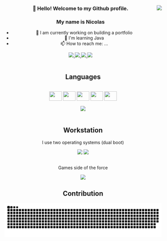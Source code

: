 <div align="center">
  <p align="center">
    <img align="right" height="200" src="https://media.giphy.com/media/jdOm0IddQuJP2/giphy.gif" />
  </p>
  <div>
    <h3>👋 Hello! Welcome to my Github profile.</h3>
    <h3>My name is Nicolas</h3>
  </div>

  <ul>
    <li>🔭 I am currently working on building a portfolio</li>
    <li>🌱 I'm learning Java</li>
    <li>📫 How to reach me: ...</li>
  </ul>

  <div>
    <a href="https://www.linkedin.com/in/nicolas-soares-797847121/" target="_blank">
      <img src="https://img.shields.io/badge/LinkedIn-0077B5?style=for-the-badge&logo=linkedin&logoColor=white" target="_blank">
    </a>
    <a href="mailto:nicolassoares.santos@outlook.com" target="_blank">
      <img src="https://img.shields.io/badge/Microsoft_Outlook-0078D4?style=for-the-badge&logo=microsoft-outlook&logoColor=white" target="_blank">
    </a>
    <a href="https://www.codewars.com/users/NicolasSSantos" target="_blank">
      <img src="https://img.shields.io/badge/Codewars-B1361E?style=for-the-badge&logo=Codewars&logoColor=white" target="_blank">
    </a>
    <a href="https://www.kaggle.com/your_username" target="_blank">
      <img src="https://img.shields.io/badge/Kaggle-20BEFF?style=for-the-badge&logo=Kaggle&logoColor=white" target="_blank">
    </a>
  </div>

  <br>

  <div align="center">
    <h2>Languages</h2>
  </div>

  <br>

  <div align="center">
    <img align="center" height="30" width="40" src="https://cdn.jsdelivr.net/gh/devicons/devicon/icons/python/python-original.svg"/>
    <img align="center" height="30" width="40" src="https://cdn.jsdelivr.net/gh/devicons/devicon/icons/java/java-original.svg"/>
    <img align="center" height="30" width="40" src="https://cdn.jsdelivr.net/gh/devicons/devicon/icons/javascript/javascript-original.svg"/>
    <img align="center" height="30" width="40" src="https://cdn.jsdelivr.net/gh/devicons/devicon/icons/html5/html5-original.svg"/>
    <img align="center" height="30" width="40" src="https://cdn.jsdelivr.net/gh/devicons/devicon/icons/css3/css3-original.svg" />
  </div>

  <br>

  <div align="center">
    <img src="https://github-readme-stats.vercel.app/api/top-langs/?username=NicolasSSantos&layout=compact&langs_count=10&theme=dark&hide_title=true" />
  </div>

  <br>

  <div align="center">
    <h2>Workstation</h2>
  </div>

  <div align="center">
    <p>I use two operating systems (dual boot)</p>
    <img src="https://img.shields.io/badge/Linux-FCC624?style=for-the-badge&logo=linux&logoColor=black"/>
    <img src="https://img.shields.io/badge/Windows-0078D6?style=for-the-badge&logo=windows&logoColor=white"/>
  </div>

  <br>

  <div align="center">
    <p>Games side of the force</p> 
    <a href="https://steamcommunity.com/id/n1kolau/" target="_blank">
      <img src="https://img.shields.io/badge/Steam-000000?style=for-the-badge&logo=steam&logoColor=white" target="_blank">
    </a>
    <!-- Add links for Epic Games, Xbox, and Riot Games here -->
  </div>

  <h2 align="center">Contribution</h2>

  <p align="center">
    <img src="https://github.com/NicolasSSantos/NicolasSSantos/raw/output/github-contribution-grid-snake.svg" alt="snake">
  </p>
</div>
